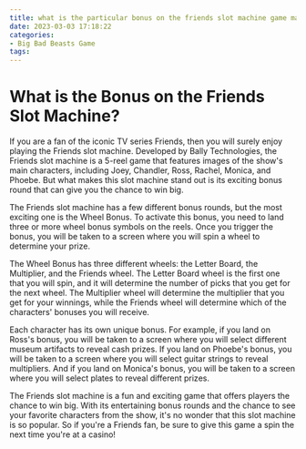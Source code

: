 ```yaml
---
title: what is the particular bonus on the friends slot machine game machine Betway
date: 2023-03-03 17:18:22
categories:
- Big Bad Beasts Game
tags:
---
```

# What is the Bonus on the Friends Slot Machine?

If you are a fan of the iconic TV series Friends, then you will surely enjoy playing the Friends slot machine. Developed by Bally Technologies, the Friends slot machine is a 5-reel game that features images of the show's main characters, including Joey, Chandler, Ross, Rachel, Monica, and Phoebe. But what makes this slot machine stand out is its exciting bonus round that can give you the chance to win big.

The Friends slot machine has a few different bonus rounds, but the most exciting one is the Wheel Bonus. To activate this bonus, you need to land three or more wheel bonus symbols on the reels. Once you trigger the bonus, you will be taken to a screen where you will spin a wheel to determine your prize.

The Wheel Bonus has three different wheels: the Letter Board, the Multiplier, and the Friends wheel. The Letter Board wheel is the first one that you will spin, and it will determine the number of picks that you get for the next wheel. The Multiplier wheel will determine the multiplier that you get for your winnings, while the Friends wheel will determine which of the characters' bonuses you will receive.

Each character has its own unique bonus. For example, if you land on Ross's bonus, you will be taken to a screen where you will select different museum artifacts to reveal cash prizes. If you land on Phoebe's bonus, you will be taken to a screen where you will select guitar strings to reveal multipliers. And if you land on Monica's bonus, you will be taken to a screen where you will select plates to reveal different prizes.

The Friends slot machine is a fun and exciting game that offers players the chance to win big. With its entertaining bonus rounds and the chance to see your favorite characters from the show, it's no wonder that this slot machine is so popular. So if you're a Friends fan, be sure to give this game a spin the next time you're at a casino!